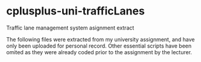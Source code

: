 # cplusplus-uni-trafficLanes
Traffic lane management system asignment extract

The following files were extracted from my university assignment, and have only been uploaded for personal record. Other essential scripts have been omited as they were already coded prior to the assignment by the lecturer.
